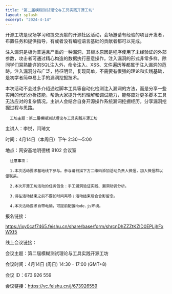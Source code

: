 ```yaml
---
title: "第二届模糊测试理论与工具实践开源工坊"
layout: splash
excerpt: "2024-4-14"
---
```

开源工坊是现场学习和提交贡献的开源社区活动，会场邀请有经验的项目开发者，布置任务和提供指导，有或者没有编程语言基础的贡献者都可以完成。

注入漏洞是极为普遍且严重的一种漏洞，其根本原因是程序使用了未经验证的外部参数，攻击者可通过精心构造的数据执行恶意操作。注入漏洞的形式非常多样，除同学们耳熟能详的SQL注入外，命令注入、XSS、文件遍历等都属于注入漏洞的范畴。注入漏洞分布广泛，特征明显，复现简单，不需要有很强的理论和实践基础，是初学者简单易上手的漏洞挖掘技术。

本次活动不会过多介绍通过脚本工具等自动化检测注入漏洞的方法，而是分享一些实用的代码分析技能，帮助大家提升代码理解和调试能力，能够应对更多脚本工具无法应对的复杂情况。主讲人会结合自身开源操作系统漏洞挖掘经历，分享漏洞挖掘过程与思路。

      工坊主题：第二届模糊测试理论与工具实践开源工坊

主讲人：李悦，闫琦文

时间：4月14日（本周日）下午 2:30～5:00

地点：网安基地明德楼 B102 会议室

      注意事项：

      1.本次活动要求基地线下参与。参与请扫描下方二维码添加活动负责人微信，加入微信群以便联系。

      2.本次开源工坊活动的任务包含：手工漏洞验证实践、漏洞动调分析。

      3.请在活动结束之前不要长时间离场；活动结束后会合影留念。

      4.本次活动要求自带电脑，可提前配置Node.js环境。

报名链接：

https://ixy0caf7465.feishu.cn/share/base/form/shrcnDhZZZtKZID0EPLjhFxWXf5



线上会议链接：

会议主题：第二届模糊测试理论与工具实践开源工坊

会议时间：4月14日 (周日) 14:30 - 17:00 (GMT+8)

会议 ID：673 926 559

会议链接：https://vc.feishu.cn/j/673926559

